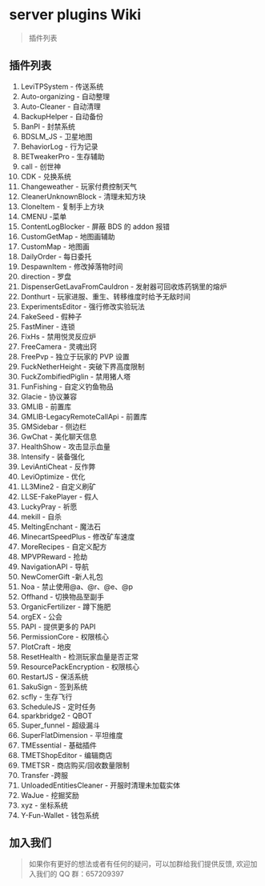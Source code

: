 # server plugins Wiki

> 插件列表

## 插件列表

1. LeviTPSystem - 传送系统
2. Auto-organizing - 自动整理
3. Auto-Cleaner - 自动清理
4. BackupHelper - 自动备份
5. BanPl - 封禁系统
6. BDSLM_JS - 卫星地图
7. BehaviorLog - 行为记录
8. BETweakerPro - 生存辅助
9. call - 创世神
10. CDK - 兑换系统
11. Changeweather - 玩家付费控制天气
12. CleanerUnknownBlock - 清理未知方块
13. CloneItem - 复制手上方块
14. CMENU -菜单
15. ContentLogBlocker - 屏蔽 BDS 的 addon 报错
16. CustomGetMap - 地图画辅助
17. CustomMap - 地图画
18. DailyOrder - 每日委托
19. DespawnItem - 修改掉落物时间
20. direction - 罗盘
21. DispenserGetLavaFromCauldron - 发射器可回收炼药锅里的熔炉
22. Donthurt - 玩家进服、重生、转移维度时给予无敌时间
23. ExperimentsEditor - 强行修改实验玩法
24. FakeSeed - 假种子
25. FastMiner - 连锁
26. FixHs - 禁用悦灵反应炉
27. FreeCamera - 灵魂出窍
28. FreePvp - 独立于玩家的 PVP 设置
29. FuckNetherHeight - 突破下界高度限制
30. FuckZombifiedPiglin - 禁用猪人塔
31. FunFishing - 自定义钓鱼物品
32. Glacie - 协议兼容
33. GMLIB - 前置库
34. GMLIB-LegacyRemoteCallApi - 前置库
35. GMSidebar - 侧边栏
36. GwChat - 美化聊天信息
37. HealthShow - 攻击显示血量
38. Intensify - 装备强化
39. LeviAntiCheat - 反作弊
40. LeviOptimize - 优化
41. LL3Mine2 - 自定义刷矿
42. LLSE-FakePlayer - 假人
43. LuckyPray - 祈愿
44. mekill - 自杀
45. MeltingEnchant - 魔法石
46. MinecartSpeedPlus - 修改矿车速度
47. MoreRecipes - 自定义配方
48. MPVPReward - 抢劫
49. NavigationAPI - 导航
50. NewComerGift -新人礼包
51. Noa - 禁止使用@a、@r、@e、@p
52. Offhand - 切换物品至副手
53. OrganicFertilizer - 蹲下施肥
54. orgEX - 公会
55. PAPI - 提供更多的 PAPI
56. PermissionCore - 权限核心
57. PlotCraft - 地皮
58. ResetHealth - 检测玩家血量是否正常
59. ResourcePackEncryption - 权限核心
60. RestartJS - 保活系统
61. SakuSign - 签到系统
62. scfly - 生存飞行
63. ScheduleJS - 定时任务
64. sparkbridge2 - QBOT
65. Super_funnel - 超级漏斗
66. SuperFlatDimension - 平坦维度
67. TMEssential - 基础插件
68. TMETShopEditor - 编辑商店
69. TMETSR - 商店购买/回收数量限制
70. Transfer -跨服
71. UnloadedEntitiesCleaner - 开服时清理未加载实体
72. WaJue - 挖掘奖励
73. xyz - 坐标系统
74. Y-Fun-Wallet - 钱包系统

## 加入我们

> 如果你有更好的想法或者有任何的疑问，可以加群给我们提供反馈, 欢迎加入我们的 QQ 群：657209397
